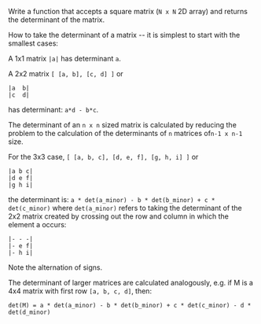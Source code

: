 Write a function that accepts a square matrix (`N x N`  2D array) and returns the determinant of the matrix.

How to take the determinant of a matrix -- it is simplest to start with the smallest cases:

A 1x1 matrix  `|a|`  has determinant  `a`.

A 2x2 matrix  `[ [a, b], [c, d] ]`  or

```
|a  b|
|c  d|

```

has determinant:  `a*d - b*c`.

The determinant of an  `n x n`  sized matrix is calculated by reducing the problem to the calculation of the determinants of  `n`  matrices of`n-1 x n-1`  size.

For the 3x3 case,  `[ [a, b, c], [d, e, f], [g, h, i] ]`  or

```
|a b c|  
|d e f|  
|g h i|  

```

the determinant is:  `a * det(a_minor) - b * det(b_minor) + c * det(c_minor)`  where  `det(a_minor)`  refers to taking the determinant of the 2x2 matrix created by crossing out the row and column in which the element a occurs:

```
|- - -|
|- e f|
|- h i|  

```

Note the alternation of signs.

The determinant of larger matrices are calculated analogously, e.g. if M is a 4x4 matrix with first row  `[a, b, c, d]`, then:

`det(M) = a * det(a_minor) - b * det(b_minor) + c * det(c_minor) - d * det(d_minor)`
